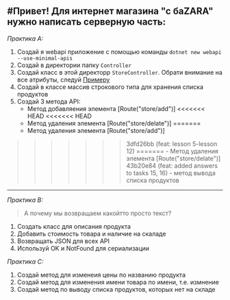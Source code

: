 #Привет! Для интернет магазина "с баZARA" нужно написать серверную часть: 
---
*Практика A:*

1. Создай я  webapi приложение с помощью команды  ``dotnet new webapi --use-minimal-apis``
2. Создай в директории папку  `Controller`
3. Создай класс в этой директорр `StoreController`. Обрати внимание на все атрибуты, следуй [Примеру](https://github.com/alkihuri/ShiftPuzzle.Backend.Base/tree/main/Course/lesson15/Example)
4. Создай в классе массив строкового типа для хранения списка продуктов 
5. Cоздай 3 метода API:
    - Метод добавляения элемента [Route("store/add")]
<<<<<<< HEAD
<<<<<<< HEAD
    - Метод удаления элемента [Route("store/delate")] 
=======
    - Метод удаления элемента [Route("store/add")] 
>>>>>>> 3dfd26bb (feat: lesson 5-lesson 12)
=======
    - Метод удаления элемента [Route("store/delate")] 
>>>>>>> 43b20e84 (feat: added answers to tasks 15, 16)
    - метод вывода списка продуктов
    
---
*Практика B:*

>А почему мы возвращаем какойтто просто текст?

1. Создать класс для описания продукта 
2. Добавить стоимость товара и наличие на скаладе
3. Возвращать  JSON для всех API
4. Используй OK и NotFound для сериализации 


*Практика C:*

1. Создай метод для изменеия цены по названию продукта
2. Создай метод для изменения имени товара по имени, т.е. измнение 
3. Cоздай метод по выводу списка продуктов, которых нет на складе